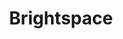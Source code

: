 ---
sidebar_position: 3
slug: /integrations/brightspace
title: 'Brightspace'
sidebar: integrationsSidebar
---